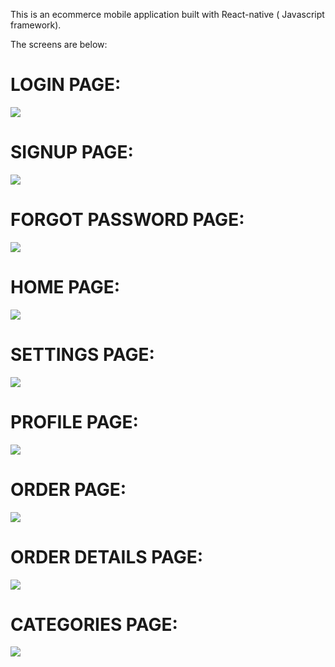 This is an ecommerce mobile application built with React-native ( Javascript framework).

The screens are below:

# LOGIN PAGE:

![](screenshots/login-img.png)

# SIGNUP PAGE:

![](screenshots/signup-img.png)

# FORGOT PASSWORD  PAGE:

![](screenshots/forgotPassword-img.png)

# HOME PAGE:

![](screenshots/home-img.png)

# SETTINGS PAGE:

![](screenshots/settings-img.png)

# PROFILE PAGE:

![](screenshots/profile-img.png)

# ORDER PAGE:

![](screenshots/orderDetails-img.png)

# ORDER DETAILS PAGE:

![](screenshots/orderDetails-img.png)

# CATEGORIES PAGE:

![](screenshots/categories-img.png)
